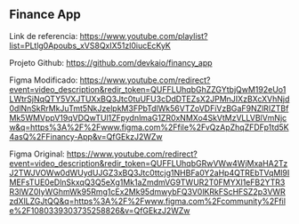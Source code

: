 ## Finance App
Link de referencia:
https://www.youtube.com/playlist?list=PLtlg0Apoubs_xVS8QxIX51zl0iucEcKyK

Projeto Github: 
https://github.com/devkaio/financy_app

Figma Modificado:
https://www.youtube.com/redirect?event=video_description&redir_token=QUFFLUhqbGhZZGYtbjQwM192eUo1LWtrSjNqQTY5VXJTUXxBQ3Jtc0tuUFU3cDdDTEZsX2JPMnJIXzBXcXVhNjd0dlNnSkRrMkJuTmt5NkJzelpkM3FPbTdlWk56VTZoVDFiVzBGaF9NZlRIZTBfMk5WMVppV19qVDQwTUl1ZFpydnlmaG1ZR0xNMXo4SkVtMzVLLVBlVmNjcw&q=https%3A%2F%2Fwww.figma.com%2Ffile%2FvQzApZhqZFDFp1td5K4asQ%2FFinancy-App&v=QfGEkzJ2WZw

Figma Original:
https://www.youtube.com/redirect?event=video_description&redir_token=QUFFLUhqbGRwVWw4WjMxaHA2TzJ2TWJVOWw0dWUydUJGZ3xBQ3Jtc0ttcjg1NHBFa0Y2aHp4QTREbTVqMl9IMEFsTUE0eDlnSkxqQ3Q5eXg1Mk1aZmdmVG9TWUR2T0FMYXl1eFB2YTR3R3lWZ0IyWGhmWk95Rmg1cEx2Mk95dmwybFQ3V0lKRkFScHFSZ2p3VWRzdXlLZGJtQQ&q=https%3A%2F%2Fwww.figma.com%2Fcommunity%2Ffile%2F1080339303735258826&v=QfGEkzJ2WZw